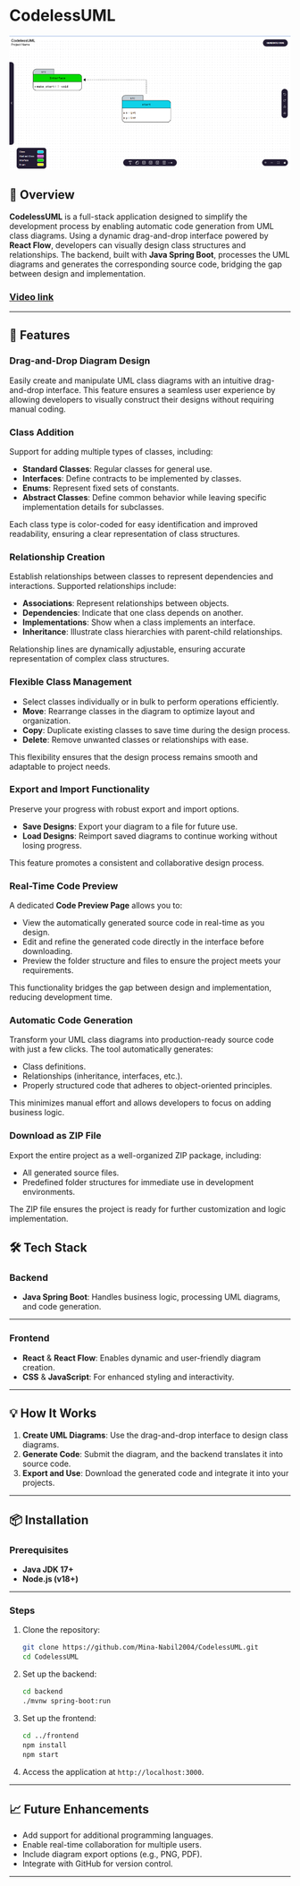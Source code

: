 # CodelessUML  

![Main Page Overview](Overview.png)
## 📖 Overview  
**CodelessUML** is a full-stack application designed to simplify the development process by enabling automatic code generation from UML class diagrams. Using a dynamic drag-and-drop interface powered by **React Flow**, developers can visually design class structures and relationships. The backend, built with **Java Spring Boot**, processes the UML diagrams and generates the corresponding source code, bridging the gap between design and implementation.


### [Video link](https://www.youtube.com/watch?v=SFahSX6dnhs)
---
## 🚀 Features  

### **Drag-and-Drop Diagram Design**  
Easily create and manipulate UML class diagrams with an intuitive drag-and-drop interface. This feature ensures a seamless user experience by allowing developers to visually construct their designs without requiring manual coding.  

### **Class Addition**  
Support for adding multiple types of classes, including:  
- **Standard Classes**: Regular classes for general use.  
- **Interfaces**: Define contracts to be implemented by classes.  
- **Enums**: Represent fixed sets of constants.  
- **Abstract Classes**: Define common behavior while leaving specific implementation details for subclasses.  

Each class type is color-coded for easy identification and improved readability, ensuring a clear representation of class structures.  

### **Relationship Creation**  
Establish relationships between classes to represent dependencies and interactions. Supported relationships include:  
- **Associations**: Represent relationships between objects.  
- **Dependencies**: Indicate that one class depends on another.  
- **Implementations**: Show when a class implements an interface.  
- **Inheritance**: Illustrate class hierarchies with parent-child relationships.  

Relationship lines are dynamically adjustable, ensuring accurate representation of complex class structures.  

### **Flexible Class Management**  
- Select classes individually or in bulk to perform operations efficiently.  
- **Move**: Rearrange classes in the diagram to optimize layout and organization.  
- **Copy**: Duplicate existing classes to save time during the design process.  
- **Delete**: Remove unwanted classes or relationships with ease.  

This flexibility ensures that the design process remains smooth and adaptable to project needs.  

### **Export and Import Functionality**  
Preserve your progress with robust export and import options.  
- **Save Designs**: Export your diagram to a file for future use.  
- **Load Designs**: Reimport saved diagrams to continue working without losing progress.  

This feature promotes a consistent and collaborative design process.  

### **Real-Time Code Preview**  
A dedicated **Code Preview Page** allows you to:  
- View the automatically generated source code in real-time as you design.  
- Edit and refine the generated code directly in the interface before downloading.  
- Preview the folder structure and files to ensure the project meets your requirements.  

This functionality bridges the gap between design and implementation, reducing development time.  

### **Automatic Code Generation**  
Transform your UML class diagrams into production-ready source code with just a few clicks. The tool automatically generates:  
- Class definitions.  
- Relationships (inheritance, interfaces, etc.).  
- Properly structured code that adheres to object-oriented principles.  

This minimizes manual effort and allows developers to focus on adding business logic.  

### **Download as ZIP File**  
Export the entire project as a well-organized ZIP package, including:  
- All generated source files.  
- Predefined folder structures for immediate use in development environments.  

The ZIP file ensures the project is ready for further customization and logic implementation.  

## 🛠️ Tech Stack  
### Backend  
- **Java Spring Boot**: Handles business logic, processing UML diagrams, and code generation.  
---

### Frontend  
- **React** & **React Flow**: Enables dynamic and user-friendly diagram creation.  
- **CSS** & **JavaScript**: For enhanced styling and interactivity.    
---

## 💡 How It Works  
1. **Create UML Diagrams**: Use the drag-and-drop interface to design class diagrams.  
2. **Generate Code**: Submit the diagram, and the backend translates it into source code.  
3. **Export and Use**: Download the generated code and integrate it into your projects.  
---

## 📦 Installation  
### Prerequisites  
- **Java JDK 17+**  
- **Node.js (v18+)**  
---

### Steps  
1. Clone the repository:  
   ```bash
   git clone https://github.com/Mina-Nabil2004/CodelessUML.git
   cd CodelessUML
   ```  

2. Set up the backend:  
   ```bash
   cd backend
   ./mvnw spring-boot:run
   ```  

3. Set up the frontend:  
   ```bash
   cd ../frontend
   npm install
   npm start
   ```  

4. Access the application at `http://localhost:3000`.
---

## 📈 Future Enhancements  
- Add support for additional programming languages.  
- Enable real-time collaboration for multiple users.  
- Include diagram export options (e.g., PNG, PDF).  
- Integrate with GitHub for version control.  
---
